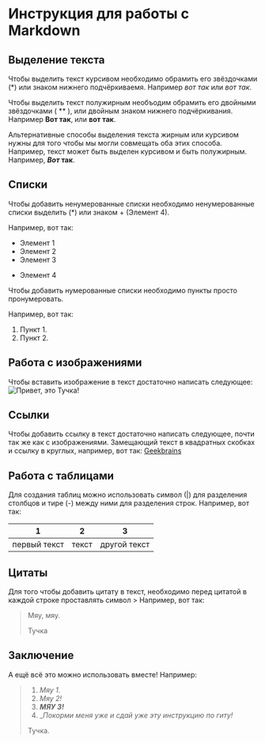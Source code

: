 # Инструкция для работы с Markdown

## Выделение текста

Чтобы выделить текст курсивом необходимо обрамить его звёздочками (*) или знаком нижнего подчёркиваемя. Например *вот так* или _вот так_.

Чтобы выделить текст полужирным необъодим обрамить его двойными звёздочками ( ** ), или двойным знаком нижнего подчёркивания. Например **Вот так**, или __вот так__.

Альтернативные способы выделения текста жирным или курсивом нужны для того чтобы мы могли совмещать оба этих способа. Например, текст может быть выделен курсивом и быть полужирным. Например, __*Вот* так__.

## Списки

Чтобы добавить ненумерованные списки необходимо ненумерованные списки выделить (*) или знаком + (Элемент 4).

Например, вот так:

* Элемент 1
* Элемент 2
* Элемент 3
+ Элемент 4

Чтобы добавить нумерованные списки необходимо пункты просто пронумеровать. 

Например, вот так:

1. Пункт 1.
2. Пункт 2.

## Работа с изображениями

Чтобы вставить изображение в текст достаточно написать следующее: ![Привет, это Тучка!](tucha.jpg)
## Ссылки

Чтобы добавить ссылку в текст достаточно написать следующее, почти так же как с изображениями. Замещающий текст в квадратных скобках и ссылку в круглых, например, вот так: [Geekbrains](gb.ru)

## Работа с таблицами

Для создания таблиц можно использовать символ (|) для разделения столбцов и тире (-) между ними для разделения строк. Например, вот так:

| 1 | 2 | 3 |
| - | - | - |
| первый текст | текст | другой текст |

## Цитаты

Для того чтобы добавить цитату в текст, необходимо перед цитатой в каждой строке проставлять символ >
Например, вот так:

> Мяу, мяу.
>
> Тучка

## Заключение

А ещё всё это можно использовать вместе! Например:
> 1. _Мяу 1._
> 2. *Мяу 2!*
> 3. _**МЯУ 3!**_
> 4. __Покорми меня уже и сдай уже эту инструкцию по гиту!_
>
>Тучка.